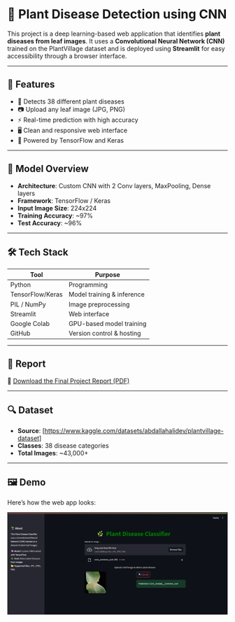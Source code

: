 
# 🌿 Plant Disease Detection using CNN

This project is a deep learning-based web application that identifies **plant diseases from leaf images**. It uses a **Convolutional Neural Network (CNN)** trained on the PlantVillage dataset and is deployed using **Streamlit** for easy accessibility through a browser interface.

---

## 📌 Features

- 🌱 Detects 38 different plant diseases  
- 📷 Upload any leaf image (JPG, PNG)  
- ⚡ Real-time prediction with high accuracy  
- 🖥️ Clean and responsive web interface  
- 🧠 Powered by TensorFlow and Keras  

---

## 🧠 Model Overview

- **Architecture**: Custom CNN with 2 Conv layers, MaxPooling, Dense layers  
- **Framework**: TensorFlow / Keras  
- **Input Image Size**: 224x224  
- **Training Accuracy**: ~97%  
- **Test Accuracy**: ~96%  

---

## 🛠️ Tech Stack

| Tool             | Purpose                          |
|------------------|----------------------------------|
| Python           | Programming                      |
| TensorFlow/Keras | Model training & inference       |
| PIL / NumPy      | Image preprocessing              |
| Streamlit        | Web interface                    |
| Google Colab     | GPU-based model training         |
| GitHub           | Version control & hosting        |

---

## 📄 Report

📎 [Download the Final Project Report (PDF)](plant_disease_detection_report.pdf)

---

## 🔍 Dataset

- **Source**: [https://www.kaggle.com/datasets/abdallahalidev/plantvillage-dataset]  
- **Classes**: 38 disease categories  
- **Total Images**: ~43,000+  

---
## 🖼️ Demo

Here’s how the web app looks:

![Streamlit UI](./streamlit_app.png)

